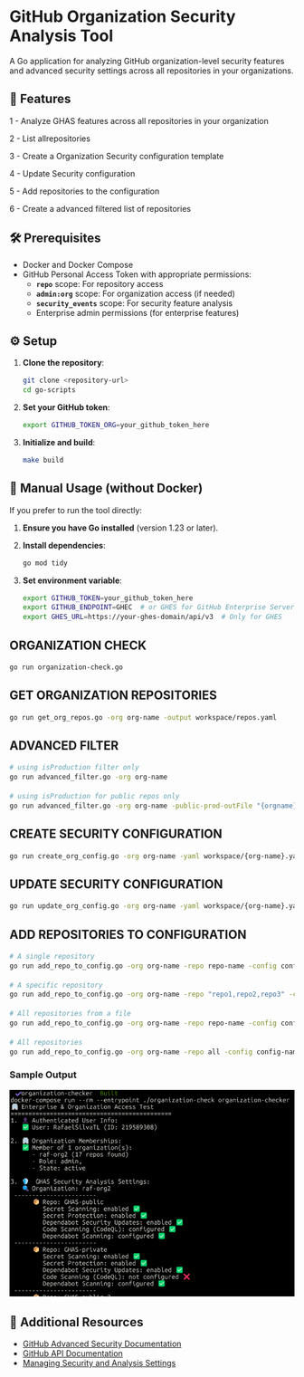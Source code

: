# GitHub Organization Security Analysis Tool

A Go application for analyzing GitHub organization-level security features and advanced security settings across all repositories in your organizations.

## 🚀 Features

1 - Analyze GHAS features across all repositories in your organization

2 - List allrepositories

3 - Create a Organization Security configuration template

4 - Update Security configuration

5 - Add repositories to the configuration

6 - Create a advanced filtered list of repositories

## 🛠️ Prerequisites

- Docker and Docker Compose
- GitHub Personal Access Token with appropriate permissions:
  - **`repo`** scope: For repository access
  - **`admin:org`** scope: For organization access (if needed)
  - **`security_events`** scope: For security feature analysis
  - Enterprise admin permissions (for enterprise features)

## ⚙️ Setup

1. **Clone the repository**:
   ```bash
   git clone <repository-url>
   cd go-scripts
   ```

2. **Set your GitHub token**:
   ```bash
   export GITHUB_TOKEN_ORG=your_github_token_here
   ```

3. **Initialize and build**:
   ```bash
   make build
   ```

## 🔧 Manual Usage (without Docker)

If you prefer to run the tool directly:

1. **Ensure you have Go installed** (version 1.23 or later).

2. **Install dependencies**:
   ```bash
   go mod tidy
   ```

3. **Set environment variable**:
   ```bash
   export GITHUB_TOKEN=your_github_token_here
   export GITHUB_ENDPOINT=GHEC  # or GHES for GitHub Enterprise Server
   export GHES_URL=https://your-ghes-domain/api/v3  # Only for GHES
   ```

## ORGANIZATION CHECK

   ```bash
   go run organization-check.go
   ```

## GET ORGANIZATION REPOSITORIES

   ```bash
   go run get_org_repos.go -org org-name -output workspace/repos.yaml
   ```
## ADVANCED FILTER

   ```bash
   # using isProduction filter only
   go run advanced_filter.go -org org-name

   # using isProduction for public repos only
   go run advanced_filter.go -org org-name -public-prod-outFile "{orgname}-prod-public.txt"
   ```

## CREATE SECURITY CONFIGURATION
   
   ```bash
   go run create_org_config.go -org org-name -yaml workspace/{org-name}.yaml
   ```

## UPDATE SECURITY CONFIGURATION

   ```bash
   go run update_org_config.go -org org-name -yaml workspace/{org-name}.yaml
   ```

## ADD REPOSITORIES TO CONFIGURATION

   ```bash
   # A single repository
   go run add_repo_to_config.go -org org-name -repo repo-name -config config-name

   # A specific repository
   go run add_repo_to_config.go -org org-name -repo "repo1,repo2,repo3" -config config-name

   # All repositories from a file
   go run add_repo_to_config.go -org org-name -repo repo-name -config config-name

   # All repositories
   go run add_repo_to_config.go -org org-name -repo all -config config-name
   ```



### Sample Output


![sample](./images/sample-output.png)


## 🔗 Additional Resources

- [GitHub Advanced Security Documentation](https://docs.github.com/en/enterprise-cloud@latest/get-started/learning-about-github/about-github-advanced-security)
- [GitHub API Documentation](https://docs.github.com/en/rest)
- [Managing Security and Analysis Settings](https://docs.github.com/en/repositories/managing-your-repositorys-settings-and-features/enabling-features-for-your-repository/managing-security-and-analysis-settings-for-your-repository)
